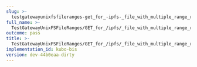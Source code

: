 ```yaml
---
slug: >-
  testgatewayunixfsfileranges-get_for_-ipfs-_file_with_multiple_range_request_includes_correct_bytes#01-header_content-type
full_name: >-
  TestGatewayUnixFSFileRanges/GET_for_/ipfs/_file_with_multiple_range_request_includes_correct_bytes#01/Header_Content-Type
outcome: pass
title: >-
  TestGatewayUnixFSFileRanges/GET_for_/ipfs/_file_with_multiple_range_request_includes_correct_bytes#01/Header_Content-Type
implementation_id: kubo-bis
version: dev-44b0eaa-dirty
---
```


